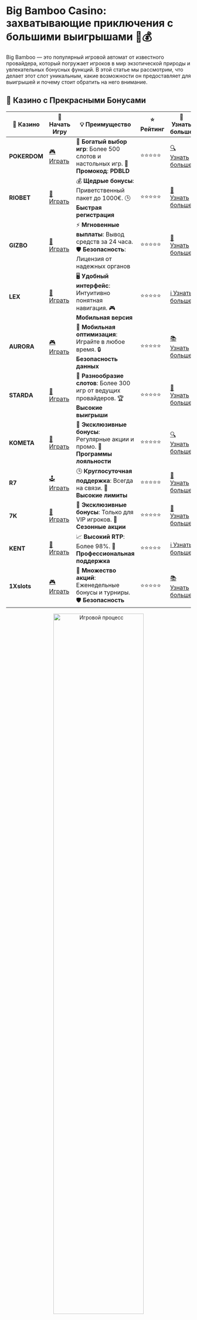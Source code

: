 # Big Bamboo Casino: захватывающие приключения с большими выигрышами 🐼💰

Big Bamboo — это популярный игровой автомат от известного провайдера, который погружает игроков в мир экзотической природы и увлекательных бонусных функций. В этой статье мы рассмотрим, что делает этот слот уникальным, какие возможности он предоставляет для выигрышей и почему стоит обратить на него внимание.

## 🌟 Казино с Прекрасными Бонусами

| 🎲 **Казино** | 🔗 **Начать Игру** | 💡 **Преимущество** | ⭐ **Рейтинг** | 🔗 **Узнать больше** |
|--------------|---------------------|---------------------|----------------|----------------------|
| **POKERDOM**  | [🎮 Играть](https://brandplay.link/4k77v2yx) | 🎉 **Богатый выбор игр**: Более 500 слотов и настольных игр. 🎁 **Промокод**: **PDBLD** | ⭐⭐⭐⭐⭐ | [🔍 Узнать больше](https://brandplay.link/4k77v2yx) |
| **RIOBET**    | [🎰 Играть](https://brandplay.link/7xBLTPyj) | 💰 **Щедрые бонусы**: Приветственный пакет до 1000€. 🕒 **Быстрая регистрация** | ⭐⭐⭐⭐⭐ | [📖 Узнать больше](https://brandplay.link/7xBLTPyj) |
| **GIZBO**     | [🎲 Играть](https://brandplay.link/bprXw4YV) | ⚡ **Мгновенные выплаты**: Вывод средств за 24 часа. 🛡️ **Безопасность**: Лицензия от надежных органов | ⭐⭐⭐⭐⭐ | [📝 Узнать больше](https://brandplay.link/bprXw4YV) |
| **LEX**       | [🤑 Играть](https://brandplay.link/zW4hdDFV) | 🖥️ **Удобный интерфейс**: Интуитивно понятная навигация. 🎮 **Мобильная версия** | ⭐⭐⭐⭐⭐ | [ℹ️ Узнать больше](https://brandplay.link/zW4hdDFV) |
| **AURORA**    | [🎮 Играть](https://10trafic-stat2.com/click/668546556bcc6313411604bd/6766/13032/subaccount) | 📱 **Мобильная оптимизация**: Играйте в любое время. 🔒 **Безопасность данных** | ⭐⭐⭐⭐⭐ | [📚 Узнать больше](https://10trafic-stat2.com/click/668546556bcc6313411604bd/6766/13032/subaccount) |
| **STARDА**    | [🎯 Играть](https://brandplay.link/fB7xwRFL) | 🎰 **Разнообразие слотов**: Более 300 игр от ведущих провайдеров. 🏆 **Высокие выигрыши** | ⭐⭐⭐⭐⭐ | [🔎 Узнать больше](https://brandplay.link/fB7xwRFL) |
| **KOMETA**    | [🎰 Играть](https://brandplay.link/8ZymQJV8) | 🎁 **Эксклюзивные бонусы**: Регулярные акции и промо. 🔄 **Программы лояльности** | ⭐⭐⭐⭐⭐ | [🔍 Узнать больше](https://brandplay.link/8ZymQJV8) |
| **R7**        | [🕹️ Играть](https://brandplay.link/bMd3Yjsw) | 🕒 **Круглосуточная поддержка**: Всегда на связи. 💸 **Высокие лимиты** | ⭐⭐⭐⭐⭐ | [📖 Узнать больше](https://brandplay.link/bMd3Yjsw) |
| **7K**        | [🎲 Играть](https://brandplay.link/BvQyFShp) | 🌟 **Эксклюзивные бонусы**: Только для VIP игроков. 🎉 **Сезонные акции** | ⭐⭐⭐⭐⭐ | [📝 Узнать больше](https://brandplay.link/BvQyFShp) |
| **KENT**      | [🤑 Играть](https://brandplay.link/Fv2WP3js) | 📈 **Высокий RTP**: Более 98%. 💼 **Профессиональная поддержка** | ⭐⭐⭐⭐⭐ | [ℹ️ Узнать больше](https://brandplay.link/Fv2WP3js) |
| **1Xslots**   | [🎮 Играть](https://brandplay.link/hSB1khtr) | 🎉 **Множество акций**: Еженедельные бонусы и турниры. 🛡️ **Безопасность** | ⭐⭐⭐⭐⭐ | [📚 Узнать больше](https://brandplay.link/hSB1khtr) |

<div align="center"> <img src="https://i.pinimg.com/originals/1d/b3/25/1db325483acbe642c6d4e6fdd73a4988.gif" alt="Игровой процесс" width="70%"> </div>
---

## 🚀 Быстрые Выигрыши и Поддержка

| 🎲 **Казино** | 🔗 **Начать Игру** | 💡 **Преимущество** | ⭐ **Рейтинг** | 🔗 **Узнать больше** |
|--------------|---------------------|---------------------|----------------|----------------------|
| **GAMA**      | [🎯 Играть](https://brandplay.link/j6NMKsDz) | 🔍 **Интуитивный интерфейс**: Легкость использования. 🏅 **Престижные турниры** | ⭐⭐⭐⭐☆ | [🔎 Узнать больше](https://brandplay.link/j6NMKsDz) |
| **ONION**     | [🎰 Играть](https://brandplay.link/zBGRVpQ9) | 🤑 **Низкие ставки**: Идеально для начинающих. 🔄 **Быстрые выводы** | ⭐⭐⭐⭐☆ | [🔍 Узнать больше](https://brandplay.link/zBGRVpQ9) |
| **ЧЕМПИОН**   | [🕹️ Играть](https://temon-gter.cfd/go/lRq?p80412p304504pcc44t17455) | 🏅 **Лояльная программа**: Награды за активность. 🎁 **Ежемесячные бонусы** | ⭐⭐⭐⭐☆ | [📖 Узнать больше](https://temon-gter.cfd/go/lRq?p80412p304504pcc44t17455) |
| **VAVADA**    | [🎲 Играть](https://vavadapartner.pro/?promo=ea5c9275-6854-4505-94fc-95ab18221945-linkb2) | 🚀 **Быстрая регистрация**: Начните играть мгновенно. 🔐 **Безопасные транзакции** | ⭐⭐⭐⭐☆ | [📝 Узнать больше](https://vavadapartner.pro/?promo=ea5c9275-6854-4505-94fc-95ab18221945-linkb2) |
| **FRIENDS**   | [🤑 Играть](https://gofriends.mba/linkb2) | 🤝 **Социальные игры**: Играйте с друзьями. 🌐 **Мультиплатформенность** | ⭐⭐⭐⭐☆ | [ℹ️ Узнать больше](https://gofriends.mba/linkb2) |
| **1WIN**      | [🎮 Играть](https://brandplay.link/smXVpBbG) | 🏆 **Спортивные ставки**: Широкий выбор видов спорта. 💵 **Высокие коэффициенты** | ⭐⭐⭐⭐☆ | [📚 Узнать больше](https://brandplay.link/smXVpBbG) |
| **DRIP**      | [🎯 Играть](https://drp-ircp01.com/c07e6a3db) | 🌐 **Инновационные игры**: Новейшие игровые технологии. 🛡️ **Высокая безопасность** | ⭐⭐⭐⭐☆ | [🔎 Узнать больше](https://drp-ircp01.com/c07e6a3db) |
| **JOYCASINO** | [🎰 Играть](https://rpc30.call2me.pro/?/ru/registration?apkpop=0&partner=p24970p3291217pc98f) | 🎁 **Приятные бонусы**: Ежедневные акции и подарки. 🕹️ **Разнообразие игр** | ⭐⭐⭐⭐☆ | [🔍 Узнать больше](https://rpc30.call2me.pro/?/ru/registration?apkpop=0&partner=p24970p3291217pc98f) |
| **PLAYFORTUNA** | [🎮 Играть](https://fortunapromo.net/alt/playfortuna/registration?0dc4a9362a71feb7e3f165fb8e766f70) | 🎉 **Регулярные акции**: Бонусы, фриспины и многое другое. 🏅 **Турниры** | ⭐⭐⭐⭐☆ | [📚 Узнать больше](https://fortunapromo.net/alt/playfortuna/registration?0dc4a9362a71feb7e3f165fb8e766f70) |
| **SYKAA**     | [🤑 Играть](https://s-two-way.com/?source=linkb2&pid=30697) | 💸 **Доступные ставки**: Идеально для новичков. 🎁 **Щедрые бонусы** | ⭐⭐⭐⭐☆ | [🔍 Узнать больше](https://s-two-way.com/?source=linkb2&pid=30697) |

<div align="center"> <img src="https://i.pinimg.com/originals/1d/b3/25/1db325483acbe642c6d4e6fdd73a4988.gif" alt="Игровой процесс" width="70%"> </div>

![Big Bamboo Casino](https://i.pinimg.com/originals/a9/29/6e/a9296ea1cf6a7c20a985e593451f0323.png)

## Что такое Big Bamboo? 🌿

Big Bamboo — это слот с пятью барабанами и 50 активными линиями выплат, который предлагает игрокам уникальные бонусы и потрясающие возможности для выигрыша. Этот слот вдохновлен китайской культурой и природой, где главным символом является бамбук, а также различные экзотические животные.

### Особенности игры:

- **Символы**: Среди символов вы найдете различных животных, включая панды, тигров, обезьян и птиц. Особое внимание стоит уделить символу бамбука, который активирует дополнительные функции.
- **Бонусные раунды**: В игре есть несколько бонусных раундов, которые включают бесплатные спины и множители выигрыша.
- **Визуальные и звуковые эффекты**: Big Bamboo радует игроков красивыми графическими и анимационными эффектами, а также атмосферной музыкой, которая добавляет ощущение присутствия в тропическом лесу.

## Как играть в Big Bamboo? 🎮

Играть в Big Bamboo легко и удобно. Для начала выберите размер ставки и количество активных линий, после чего запустите барабаны. Слот имеет стандартную структуру с пятью барабанами и возможностью выигрыша по линиям с обеих сторон.

### Бонусные функции:

1. **Free Spins (Бесплатные спины)**: Когда на экране появляются три или больше символов Scatter, игроки получают бесплатные вращения, в ходе которых выигрыши могут быть увеличены с помощью множителей.
2. **Множитель Big Bamboo**: В процессе игры могут активироваться специальные множители, которые значительно увеличат ваши выигрыши.
3. **Риск-игра**: Некоторые онлайн-казино предлагают дополнительную функцию риск-игры, где можно удвоить выигрыш, угадав цвет карты.

## Почему стоит играть в Big Bamboo Casino? 🏆

1. **Высокий RTP**: Этот слот обладает высокой отдачей игроку (RTP), что означает, что шанс на выигрыш здесь существенно увеличен.
2. **Уникальная тематика**: Вдохновленный экзотической природой и китайской культурой, Big Bamboo предлагает увлекательный игровой опыт.
3. **Доступность на мобильных устройствах**: Игра доступна на мобильных устройствах, что позволяет наслаждаться процессом в любое время и в любом месте.

## Где играть в Big Bamboo? 🎰

Играть в Big Bamboo можно в следующих онлайн-казино:

- **Riobet** — казино, известное своими качественными слотами и выгодными бонусами для игроков.
- **Pokerdom** — отличная платформа с широким выбором игровых автоматов, включая Big Bamboo.
- **Gizbo** — онлайн-казино с разнообразными играми и уникальными бонусами для новичков и постоянных клиентов.

## Советы для успешной игры в Big Bamboo 🧠

1. **Пробуйте демо-версию**: Прежде чем играть на реальные деньги, рекомендуется попробовать демо-версию игры, чтобы понять особенности игрового процесса.
2. **Управляйте бюджетом**: Следите за своим балансом и устанавливайте лимиты ставок, чтобы играть с максимальной выгодой.
3. **Используйте бонусы**: Активно используйте бонусы и промокоды, чтобы увеличить свой стартовый капитал и повысить шансы на выигрыш.

## Заключение 🎯

Big Bamboo — это увлекательный слот с отличными возможностями для выигрышей и привлекательной тематикой. Если вы хотите испытать удачу и насладиться качественной игрой, обязательно попробуйте этот слот в одном из популярных онлайн-казино. Удачи и больших выигрышей! 🍀

